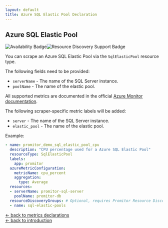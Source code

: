 ```yaml
---
layout: default
title: Azure SQL Elastic Pool Declaration
---
```


## Azure SQL Elastic Pool

![Availability Badge](https://img.shields.io/badge/Available%20Starting-v2.1-green.svg)![Resource Discovery Support Badge](https://img.shields.io/badge/Support%20for%20Resource%20Discovery-Yes-green.svg)

You can scrape an Azure SQL Elastic Pool via the `SqlElasticPool` resource type.

The following fields need to be provided:

- `serverName` - The name of the SQL Server instance.
- `poolName` - The name of the elastic pool.

All supported metrics are documented in the official [Azure Monitor documentation](https://docs.microsoft.com/en-us/azure/azure-monitor/platform/metrics-supported#microsoftsqlserverselasticpools).

The following scraper-specific metric labels will be added:

- `server` - The name of the SQL Server instance.
- `elastic_pool` - The name of the elastic pool.

Example:

```yaml
- name: promitor_demo_sql_elastic_pool_cpu
  description: "CPU percentage used for a Azure SQL Elastic Pool"
  resourceType: SqlElasticPool
  labels:
    app: promitor
  azureMetricConfiguration:
    metricName: cpu_percent
    aggregation:
      type: Average
  resources:
  - serverName: promitor-sql-server
    poolName: promitor-db
  resourceDiscoveryGroups: # Optional, requires Promitor Resource Discovery agent (https://promitor.io/concepts/how-it-works#using-resource-discovery)
  - name: sql-elastic-pools
```

<!-- markdownlint-disable MD033 -->
[&larr; back to metrics declarations](/configuration/v2.x/metrics)<br />
[&larr; back to introduction](/)
<!-- markdownlint-enable -->
